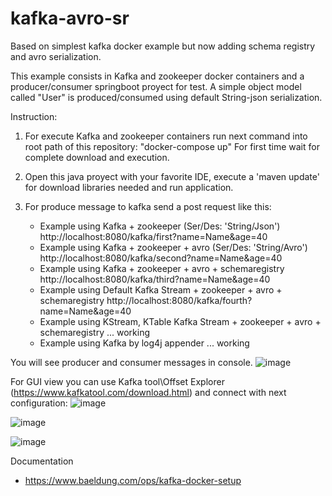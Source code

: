 # kafka-avro-sr
Based on simplest kafka docker example but now adding schema registry and avro serialization.

This example consists in Kafka and zookeeper docker containers and a producer/consumer springboot proyect for test. A simple object model called "User" is produced/consumed using default String-json serialization.

Instruction:
1. For execute Kafka and zookeeper containers run next command into root path of this repository: 
                    "docker-compose up"
For first time wait for complete download and execution.


2. Open this java proyect with your favorite IDE, execute a 'maven update' for download libraries needed and run application.

3. For produce message to kafka send a post request like this:
     - Example using Kafka + zookeeper (Ser/Des: 'String/Json')  
                  http://localhost:8080/kafka/first?name=Name&age=40
     - Example using Kafka + zookeeper + avro (Ser/Des: 'String/Avro')
                  http://localhost:8080/kafka/second?name=Name&age=40
     - Example using Kafka + zookeeper + avro + schemaregistry
                  http://localhost:8080/kafka/third?name=Name&age=40
     - Example using Default Kafka Stream + zookeeper + avro + schemaregistry
                  http://localhost:8080/kafka/fourth?name=Name&age=40
     - Example using KStream, KTable Kafka Stream + zookeeper + avro + schemaregistry
     ... working
     - Example using Kafka by log4j appender
     ... working

You will see producer and consumer messages in console.
![image](https://user-images.githubusercontent.com/67773113/162332090-faee582f-aa28-4d95-8f0e-9c880abee509.png)

For GUI view you can use Kafka tool\Offset Explorer (https://www.kafkatool.com/download.html) and connect with next configuration:
![image](https://user-images.githubusercontent.com/67773113/162332572-b2e13564-4449-4110-9dfe-33971bc8fd4e.png)

![image](https://user-images.githubusercontent.com/67773113/162332606-263473bb-af89-4166-bd02-6953690cd411.png)

![image](https://user-images.githubusercontent.com/67773113/162332686-c534bc3f-7a6a-4f0c-8097-90681d038c4c.png)

Documentation
- https://www.baeldung.com/ops/kafka-docker-setup
